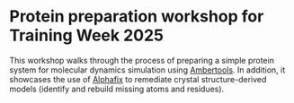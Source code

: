 # Protein preparation workshop for Training Week 2025

This workshop walks through the process of preparing a simple protein system 
for molecular dynamics simulation using [Ambertools](https://ambermd.org/AmberTools.php). In addition, it showcases the use of [Alphafix](https://github.com/CharlieLaughton/Alphafix) to remediate crystal structure-derived models (identify and rebuild missing atoms and residues).
